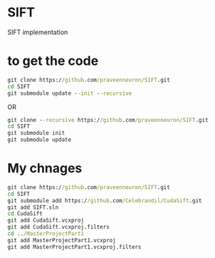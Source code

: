 # SIFT
SIFT implementation



# to get the code

```bat
git clone https://github.com/praveenneuron/SIFT.git
cd SIFT
git submodule update --init --recursive
```

OR

```bat
git clone --recursive https://github.com/praveenneuron/SIFT.git
cd SIFT
git submodule init 
git submodule update
```

# My chnages

```bat
git clone https://github.com/praveenneuron/SIFT.git
cd SIFT
git submodule add https://github.com/Celebrandil/CudaSift.git
git add SIFT.sln
cd CudaSift
git add CudaSift.vcxproj
git add CudaSift.vcxproj.filters
cd ../MasterProjectPart1
git add MasterProjectPart1.vcxproj
git add MasterProjectPart1.vcxproj.filters
```